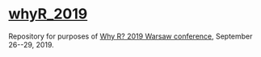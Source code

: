 # [whyR_2019](http://whyr.pl/2019/)

Repository for purposes of [Why R? 2019 Warsaw conference](http://whyr.pl/2019/), September 26--29, 2019.
